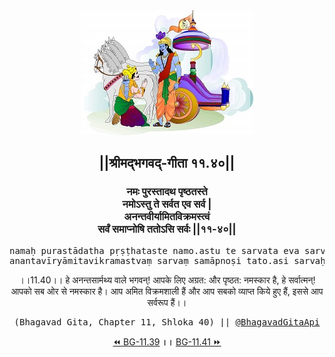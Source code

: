 <center><img src="../../asset/BG.png" alt="#API #bhagavadgitaapi #slok #nodejs #js #api #gitaapi #krishna #hinduism #vedic #ISKCON #shreemadbhagavadgita #technology"/>
<h2>||श्रीमद्‍भगवद्‍-गीता ११.४०||</h2>
<h3>नमः पुरस्तादथ पृष्ठतस्ते<br/>नमोऽस्तु ते सर्वत एव सर्व |<br/>अनन्तवीर्यामितविक्रमस्त्वं<br/>सर्वं समाप्नोषि ततोऽसि सर्वः ||११-४०||</h3>
<pre>namaḥ purastādatha pṛṣṭhataste namo.astu te sarvata eva sarva .<br/>anantavīryāmitavikramastvaṃ sarvaṃ samāpnoṣi tato.asi sarvaḥ ||11-40||</pre>
<p>।।11.40।। हे अनन्तसार्मथ्य वाले भगवन्! आपके लिए अग्रत: और पृष्ठत: नमस्कार है, हे सर्वात्मन्! आपको सब ओर से नमस्कार है। आप अमित विक्रमशाली हैं और आप सबको व्याप्त किये हुए हैं, इससे आप सर्वरूप हैं।।</p>
<pre>(Bhagavad Gita, Chapter 11, Shloka 40) || <a href="https://twitter.com/bhagavadgitaapi">@BhagavadGitaApi</a></pre><a href="../../11/39">⏪  BG-11.39</a><b>        ।।        </b><a href="../../11/41">BG-11.41  ⏩</a></center></center>